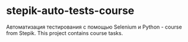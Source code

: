 # stepik-auto-tests-course
Автоматизация тестирования с помощью Selenium и Python - course from Stepik.
This project contains course tasks.


